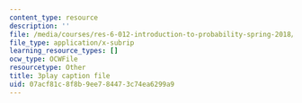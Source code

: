 ```yaml
---
content_type: resource
description: ''
file: /media/courses/res-6-012-introduction-to-probability-spring-2018/07acf81c8f8b9ee784473c74ea6299a9_G11r4Srh4u8.srt
file_type: application/x-subrip
learning_resource_types: []
ocw_type: OCWFile
resourcetype: Other
title: 3play caption file
uid: 07acf81c-8f8b-9ee7-8447-3c74ea6299a9
---
```

